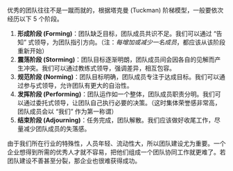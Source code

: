 优秀的团队往往不是一蹴而就的，根据塔克曼 (Tuckman) 阶梯模型，一般要依次经历以下 5 个阶段。

1. **形成阶段 (Forming)**：团队缺乏目标，团队成员共识不足。我们可以通过 “告知” 式领导，为团队指引方向。（注：*每增加或减少一名成员*，都应该从该阶段重新开始）
2. **震荡阶段 (Storming)**：团队目标逐渐明朗，团队成员间会因各自的见解而产生冲突。我们可以通过教练式领导，强调差异，相互包容。
3. **规范阶段 (Norming)**：团队目标明确，团队成员专注于达成目标。我们可以通过参与式领导，允许团队有更大的自治性。
4. **发挥阶段 (Performing)**：团队运作如一个整体，团队成员职责分明。我们可以通过委托式领导，让团队自己执行必要的决策。（这时集体荣誉感非常高，团队成员会以 “我们” 作为第一称谓）
5. **结束阶段 (Adjourning)**：任务完成，团队解散。我们应该做好收尾工作，尽量减少团队成员的失落感。

由于我们所在行业的特殊性，人员年轻、流动性大，所以团队建设尤为重要。一个企业想得到所需的优秀人才就不容易，把他们组成一个团队协同工作就更难了。若团队建设不善甚至分裂，那企业也很难获得成功。
